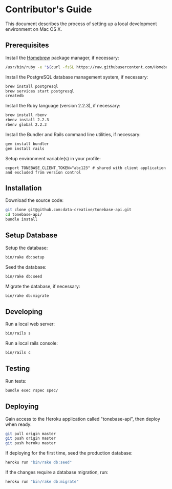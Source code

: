 
# Contributor's Guide

This document describes the process of setting up a local development environment on Mac OS X.

## Prerequisites

Install the [Homebrew](https://brew.sh/) package manager, if necessary:

```` sh
/usr/bin/ruby -e "$(curl -fsSL https://raw.githubusercontent.com/Homebrew/install/master/install)"
````

Install the PostgreSQL database management system, if necessary:

```` sh
brew install postgresql
brew services start postgresql
createdb
````

Install the Ruby language (version 2.2.3), if necessary:

```` sh
brew install rbenv
rbenv install 2.2.3
rbenv global 2.2.3
````

Install the Bundler and Rails command line utilities, if necessary:

```` sh
gem install bundler
gem install rails
````

Setup environment variable(s) in your profile:

    export TONEBASE_CLIENT_TOKEN="abc123" # shared with client application and excluded from version control

## Installation

Download the source code:

```` sh
git clone git@github.com:data-creative/tonebase-api.git
cd tonebase-api/
bundle install
````

## Setup Database

Setup the database:

```` sh
bin/rake db:setup
````

Seed the database:

```` sh
bin/rake db:seed
````

Migrate the database, if necessary:

```` sh
bin/rake db:migrate
````

## Developing

Run a local web server:

```` sh
bin/rails s
````

Run a local rails console:

```` sh
bin/rails c
````

## Testing

Run tests:

```` sh
bundle exec rspec spec/
````

## Deploying

Gain access to the Heroku application called "tonebase-api", then deploy when ready:

```` sh
git pull origin master
git push origin master
git push heroku master
````

If deploying for the first time, seed the production database:

```` sh
heroku run "bin/rake db:seed"
````

If the changes require a database migration, run:

```` sh
heroku run "bin/rake db:migrate"
````
